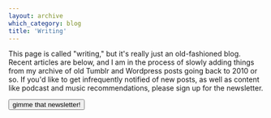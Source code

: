 ```yaml
---
layout: archive
which_category: blog
title: 'Writing'
---
```

This page is called "writing," but it's really just an old-fashioned blog. Recent articles are below, and I am in the process of slowly adding things from my archive of old Tumblr and Wordpress posts going back to 2010 or so. If you'd like to get infrequently notified of new posts, as well as content like podcast and music recommendations, please sign up for the newsletter.

<button name="button" class="PicoPopup_8gjjqmk3">gimme that newsletter!</button>


